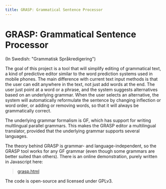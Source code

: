 ```yaml
---
title: GRASP: Grammatical Sentence Processor
---
```


# GRASP: Grammatical Sentence Processor

(In Swedish: "Grammatisk Språkredigering")

The goal of this project is a tool that will simplify editing of grammatical text, a kind of predictive editor similar to the word prediction systems used in mobile phones. The main difference with current text input methods is that the user can edit anywhere in the text, not just add words at the end. The user just point at a word or a phrase, and the system suggests alternatives based on an underlying grammar. When the user selects an alternative, the system will automatically reformulate the sentence by changing inflection or word order, or adding or removing words, so that it will always be grammatically correct.

The underlying grammar formalism is GF, which has support for writing multlingual parallel grammars. This makes the GRASP editor a multilingual translator, provided that the underlying grammar supports several languages.

The theory behind GRASP is grammar- and language-independent, so the GRASP tool works for any GF grammar (even though some grammars are better suited than others). There is an online demonstration, purely written in Javascript here:

> [grasp.html](grasp.html)

The code is open-source and licensed under GPLv3.


<!-- ## Publications and presentations -->

<!-- Short paper and poster presented at SLTC'10, 3rd Swedish Language Technology Conference, October 2010, in Linköping: grasp-sltc.pdf, grasp-poster.pdf -->
<!-- Paper describing the underlying theory presented at Nodalida'11, 18th Nordic Conference of Computational Linguistics, May 2011, in Rīga, 2011: grasp-nodalida.pdf -->
<!-- Presentation at the first ISAAC Nordic Symposium, May 2011, in Gothenburg: ISAAC-talk-110524.pdf -->
<!-- Presentation at the LOCI II Workshop, June 2011, in London: LOCI-talk-110617.pdf -->
<!-- Local presentation here in Gothenburg: Gbg-talk-130903.pdf -->
